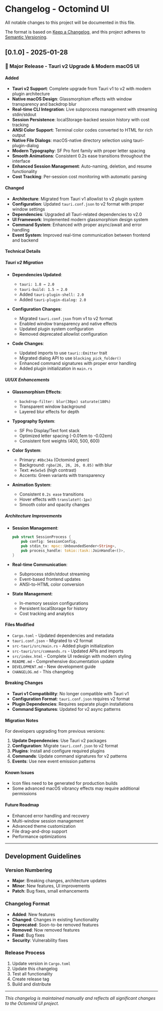 # Changelog - Octomind UI

All notable changes to this project will be documented in this file.

The format is based on [Keep a Changelog](https://keepachangelog.com/en/1.0.0/),
and this project adheres to [Semantic Versioning](https://semver.org/spec/v2.0.0.html).

## [0.1.0] - 2025-01-28

### 🚀 Major Release - Tauri v2 Upgrade & Modern macOS UI

#### Added
- **Tauri v2 Support**: Complete upgrade from Tauri v1 to v2 with modern plugin architecture
- **Native macOS Design**: Glassmorphism effects with window transparency and backdrop blur
- **Real-time CLI Integration**: Live subprocess management with streaming stdin/stdout
- **Session Persistence**: localStorage-backed session history with cost tracking
- **ANSI Color Support**: Terminal color codes converted to HTML for rich output
- **Native File Dialogs**: macOS-native directory selection using tauri-plugin-dialog
- **Modern Typography**: SF Pro font family with proper letter spacing
- **Smooth Animations**: Consistent 0.2s ease transitions throughout the interface
- **Enhanced Session Management**: Auto-naming, deletion, and resume functionality
- **Cost Tracking**: Per-session cost monitoring with automatic parsing

#### Changed
- **Architecture**: Migrated from Tauri v1 allowlist to v2 plugin system
- **Configuration**: Updated `tauri.conf.json` to v2 format with proper window settings
- **Dependencies**: Upgraded all Tauri-related dependencies to v2.0
- **UI Framework**: Implemented modern glassmorphism design system
- **Command System**: Enhanced with proper async/await and error handling
- **Event System**: Improved real-time communication between frontend and backend

#### Technical Details

##### **Tauri v2 Migration**
- **Dependencies Updated**:
  - `tauri: 1.8 → 2.0`
  - `tauri-build: 1.5 → 2.0`
  - Added `tauri-plugin-shell: 2.0`
  - Added `tauri-plugin-dialog: 2.0`

- **Configuration Changes**:
  - Migrated `tauri.conf.json` from v1 to v2 format
  - Enabled window transparency and native effects
  - Updated plugin system configuration
  - Removed deprecated allowlist configuration

- **Code Changes**:
  - Updated imports to use `tauri::Emitter` trait
  - Migrated dialog API to use `blocking_pick_folder()`
  - Enhanced command signatures with proper error handling
  - Added plugin initialization in `main.rs`

##### **UI/UX Enhancements**
- **Glassmorphism Effects**:
  - `backdrop-filter: blur(30px) saturate(180%)`
  - Transparent window background
  - Layered blur effects for depth

- **Typography System**:
  - SF Pro Display/Text font stack
  - Optimized letter spacing (-0.01em to -0.02em)
  - Consistent font weights (400, 500, 600)

- **Color System**:
  - Primary: `#8bc34a` (Octomind green)
  - Background: `rgba(26, 26, 26, 0.85)` with blur
  - Text: `#e5e5e5` (high contrast)
  - Accents: Green variants with transparency

- **Animation System**:
  - Consistent `0.2s ease` transitions
  - Hover effects with `translateY(-1px)`
  - Smooth color and opacity changes

##### **Architecture Improvements**
- **Session Management**:
  ```rust
  pub struct SessionProcess {
      pub config: SessionConfig,
      pub stdin_tx: mpsc::UnboundedSender<String>,
      pub process_handle: tokio::task::JoinHandle<()>,
  }
  ```

- **Real-time Communication**:
  - Subprocess stdin/stdout streaming
  - Event-based frontend updates
  - ANSI-to-HTML color conversion

- **State Management**:
  - In-memory session configurations
  - Persistent localStorage for history
  - Cost tracking and analytics

#### Files Modified
- `Cargo.toml` - Updated dependencies and metadata
- `tauri.conf.json` - Migrated to v2 format
- `src-tauri/src/main.rs` - Added plugin initialization
- `src-tauri/src/commands.rs` - Updated APIs and imports
- `src/index.html` - Complete UI redesign with modern styling
- `README.md` - Comprehensive documentation update
- `DEVELOPMENT.md` - New development guide
- `CHANGELOG.md` - This changelog

#### Breaking Changes
- **Tauri v1 Compatibility**: No longer compatible with Tauri v1
- **Configuration Format**: `tauri.conf.json` requires v2 format
- **Plugin Dependencies**: Requires separate plugin installations
- **Command Signatures**: Updated for v2 async patterns

#### Migration Notes
For developers upgrading from previous versions:

1. **Update Dependencies**: Use Tauri v2 packages
2. **Configuration**: Migrate `tauri.conf.json` to v2 format
3. **Plugins**: Install and configure required plugins
4. **Commands**: Update command signatures for v2 patterns
5. **Events**: Use new event emission patterns

#### Known Issues
- Icon files need to be generated for production builds
- Some advanced macOS vibrancy effects may require additional permissions

#### Future Roadmap
- Enhanced error handling and recovery
- Multi-window session management
- Advanced theme customization
- File drag-and-drop support
- Performance optimizations

---

## Development Guidelines

### Version Numbering
- **Major**: Breaking changes, architecture updates
- **Minor**: New features, UI improvements
- **Patch**: Bug fixes, small enhancements

### Changelog Format
- **Added**: New features
- **Changed**: Changes in existing functionality
- **Deprecated**: Soon-to-be removed features
- **Removed**: Now removed features
- **Fixed**: Bug fixes
- **Security**: Vulnerability fixes

### Release Process
1. Update version in `Cargo.toml`
2. Update this changelog
3. Test all functionality
4. Create release tag
5. Build and distribute

---

*This changelog is maintained manually and reflects all significant changes to the Octomind UI project.*
